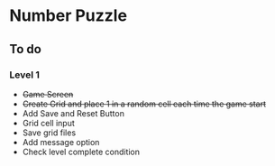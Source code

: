 # Number Puzzle

## To do
### Level 1
- <strike>Game Screen</strike>
- <strike>Create Grid and place 1 in a random cell each time the game start</strike>
- Add Save and Reset Button 
- Grid cell input
- Save grid files
- Add message option
- Check level complete condition
